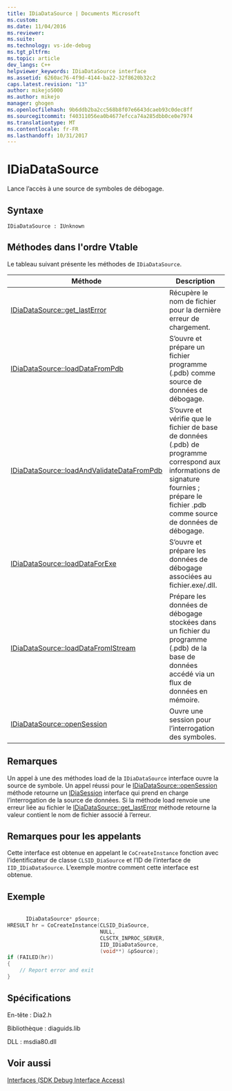 ```yaml
---
title: IDiaDataSource | Documents Microsoft
ms.custom: 
ms.date: 11/04/2016
ms.reviewer: 
ms.suite: 
ms.technology: vs-ide-debug
ms.tgt_pltfrm: 
ms.topic: article
dev_langs: C++
helpviewer_keywords: IDiaDataSource interface
ms.assetid: 6260ac76-4f9d-4144-ba22-32f8620b32c2
caps.latest.revision: "13"
author: mikejo5000
ms.author: mikejo
manager: ghogen
ms.openlocfilehash: 9b6ddb2ba2cc568b8f07e6643dcaeb93c0dec8ff
ms.sourcegitcommit: f40311056ea0b4677efcca74a285dbb0ce0e7974
ms.translationtype: MT
ms.contentlocale: fr-FR
ms.lasthandoff: 10/31/2017
---
```

# <a name="idiadatasource"></a>IDiaDataSource
Lance l’accès à une source de symboles de débogage.  
  
## <a name="syntax"></a>Syntaxe  
  
```  
IDiaDataSource : IUnknown  
```  
  
## <a name="methods-in-vtable-order"></a>Méthodes dans l'ordre Vtable  
 Le tableau suivant présente les méthodes de `IDiaDataSource`.  
  
|Méthode|Description|  
|------------|-----------------|  
|[IDiaDataSource::get_lastError](../../debugger/debug-interface-access/idiadatasource-get-lasterror.md)|Récupère le nom de fichier pour la dernière erreur de chargement.|  
|[IDiaDataSource::loadDataFromPdb](../../debugger/debug-interface-access/idiadatasource-loaddatafrompdb.md)|S’ouvre et prépare un fichier programme (.pdb) comme source de données de débogage.|  
|[IDiaDataSource::loadAndValidateDataFromPdb](../../debugger/debug-interface-access/idiadatasource-loadandvalidatedatafrompdb.md)|S’ouvre et vérifie que le fichier de base de données (.pdb) de programme correspond aux informations de signature fournies ; prépare le fichier .pdb comme source de données de débogage.|  
|[IDiaDataSource::loadDataForExe](../../debugger/debug-interface-access/idiadatasource-loaddataforexe.md)|S’ouvre et prépare les données de débogage associées au fichier.exe/.dll.|  
|[IDiaDataSource::loadDataFromIStream](../../debugger/debug-interface-access/idiadatasource-loaddatafromistream.md)|Prépare les données de débogage stockées dans un fichier du programme (.pdb) de la base de données accédé via un flux de données en mémoire.|  
|[IDiaDataSource::openSession](../../debugger/debug-interface-access/idiadatasource-opensession.md)|Ouvre une session pour l’interrogation des symboles.|  
  
## <a name="remarks"></a>Remarques  
 Un appel à une des méthodes load de la `IDiaDataSource` interface ouvre la source de symbole. Un appel réussi pour le [IDiaDataSource::openSession](../../debugger/debug-interface-access/idiadatasource-opensession.md) méthode retourne un [IDiaSession](../../debugger/debug-interface-access/idiasession.md) interface qui prend en charge l’interrogation de la source de données. Si la méthode load renvoie une erreur liée au fichier le [IDiaDataSource::get_lastError](../../debugger/debug-interface-access/idiadatasource-get-lasterror.md) méthode retourne la valeur contient le nom de fichier associé à l’erreur.  
  
## <a name="notes-for-callers"></a>Remarques pour les appelants  
 Cette interface est obtenue en appelant le `CoCreateInstance` fonction avec l’identificateur de classe `CLSID_DiaSource` et l’ID de l’interface de `IID_IDiaDataSource`. L’exemple montre comment cette interface est obtenue.  
  
## <a name="example"></a>Exemple  
  
```C++  
  
      IDiaDataSource* pSource;  
HRESULT hr = CoCreateInstance(CLSID_DiaSource,  
                              NULL,  
                              CLSCTX_INPROC_SERVER,  
                              IID_IDiaDataSource,  
                              (void**) &pSource);  
if (FAILED(hr))  
{  
    // Report error and exit  
}  
```  
  
## <a name="requirements"></a>Spécifications  
 En-tête : Dia2.h  
  
 Bibliothèque : diaguids.lib  
  
 DLL : msdia80.dll  
  
## <a name="see-also"></a>Voir aussi  
 [Interfaces (SDK Debug Interface Access)](../../debugger/debug-interface-access/interfaces-debug-interface-access-sdk.md)